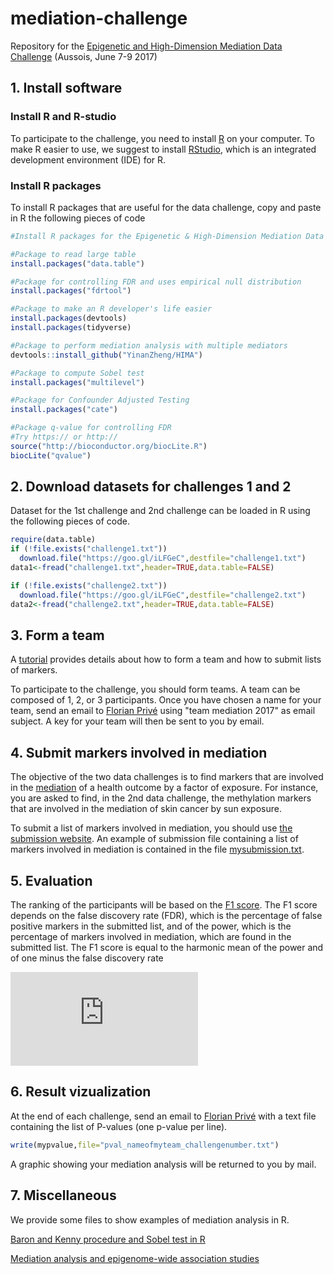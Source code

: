 # mediation-challenge
Repository for the [Epigenetic and High-Dimension Mediation Data Challenge](https://data-institute.univ-grenoble-alpes.fr/events/epigenetic-high-dimension-mediation-data-challenge-710076.htm) (Aussois, June 7-9 2017)

##  1. Install software

### Install R and R-studio
To participate to the challenge, you need to install [R](https://cran.r-project.org/) on your computer. To make R easier to use, we suggest to install [RStudio](https://www.rstudio.com/), which is an integrated development environment (IDE) for R.

### Install R packages
To install R packages that are useful for the data challenge, copy and paste in R the following pieces of code

```r
#Install R packages for the Epigenetic & High-Dimension Mediation Data Challenge

#Package to read large table
install.packages("data.table")

#Package for controlling FDR and uses empirical null distribution
install.packages("fdrtool")

#Package to make an R developer's life easier
install.packages(devtools)
install.packages(tidyverse)

#Package to perform mediation analysis with multiple mediators
devtools::install_github("YinanZheng/HIMA")

#Package to compute Sobel test
install.packages("multilevel")

#Package for Confounder Adjusted Testing 
install.packages("cate")

#Package q-value for controlling FDR
#Try https:// or http:// 
source("http://bioconductor.org/biocLite.R")
biocLite("qvalue")
```

##  2. Download datasets for challenges 1 and 2

Dataset for the 1st challenge and 2nd challenge can be loaded in R using the following pieces of code.

```r
require(data.table)
if (!file.exists("challenge1.txt"))
  download.file("https://goo.gl/iLFGeC",destfile="challenge1.txt")
data1<-fread("challenge1.txt",header=TRUE,data.table=FALSE)
```

```r
if (!file.exists("challenge2.txt"))
  download.file("https://goo.gl/iLFGeC",destfile="challenge2.txt")
data2<-fread("challenge2.txt",header=TRUE,data.table=FALSE)
```

## 3. Form a team

A [tutorial](https://github.com/BioShock38/mediation-challenge/blob/master/submit.pdf) provides details about how to form a team and how to submit lists of markers.

To participate to the challenge, you should form teams. A team can be composed of 1, 2, or 3 participants. Once you have chosen a name for your team, send an email to [Florian Privé](mailto:florian.prive@univ-grenoble-alpes.fr) using "team mediation 2017" as email subject. A key for your team will then be sent to you by email.


## 4. Submit markers involved in mediation

The objective of the two data challenges is to find markers that are involved in the [mediation](https://en.wikipedia.org/wiki/Mediation_(statistics)) of a health outcome by a factor of exposure. For instance, you are asked to find, in the 2nd data challenge, the methylation markers that are involved in the mediation of skin cancer by sun exposure.

To submit a list of markers involved in mediation, you should use [the submission website](http://176.31.253.205/shiny/mediation-challenge/shiny-app/). An example of submission file containing a list of markers involved in mediation is contained in the file [mysubmission.txt](https://raw.githubusercontent.com/BioShock38/mediation-challenge/master/mysubmission.txt). 

## 5. Evaluation

The ranking of the participants will be based on the [F1 score](https://en.wikipedia.org/wiki/F1_score). The F1 score depends on the false discovery rate (FDR), which is the percentage of false positive markers in the submitted list, and of the power, which is the percentage of markers involved in mediation, which are found in the submitted list. The F1 score is equal to the harmonic mean of the power and of one minus the false discovery rate

![equation](http://latex.codecogs.com/gif.latex?%24%24%20F_1%20%3D%202%20%5Ccdot%20%5Cfrac%7B%5Cmathrm%7Bpower%7D%20%5Ccdot%20%281-%5Cmathrm%7BFDR%7D%29%7D%7B%5Cmathrm%7Bpower%7D%20&plus;%20%281-%5Cmathrm%7BFDR%7D%29%7D.%20%24%24)

## 6. Result vizualization

At the end of each challenge, send an email to [Florian Privé](mailto:florian.prive@univ-grenoble-alpes.fr) with a text file containing the list of P-values (one p-value per line).

```r
write(mypvalue,file="pval_nameofmyteam_challengenumber.txt")
```

A graphic showing your mediation analysis will be returned to you by mail.

## 7. Miscellaneous

We provide some files to show examples of mediation analysis in R.

[Baron and Kenny procedure and Sobel test in R](https://github.com/BioShock38/mediation-challenge/blob/master/Baron_Kenny_Sobel.html) 

[Mediation analysis and epigenome-wide association studies](https://github.com/BioShock38/mediation-challenge/blob/master/Aussois2017_Olivier_Francois.Rpres) 
